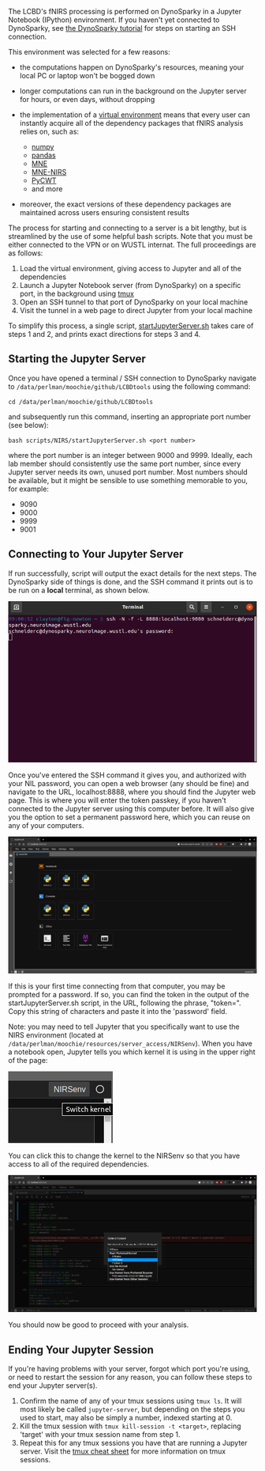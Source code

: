 The LCBD's fNIRS processing is performed on DynoSparky in a Jupyter Notebook (IPython) environment. If you haven't yet connected to DynoSparky, see [the DynoSparky tutorial](https://childbrainlab.github.io/setting_up/DynoSparky/) for steps on starting an SSH connection.

This environment was selected for a few reasons:

- the computations happen on DynoSparky's resources, meaning your local PC or laptop won't be bogged down
- longer computations can run in the background on the Jupyter server for hours, or even days, without dropping
- the implementation of a [virtual environment](https://docs.python.org/3/library/venv.html) means that every user can instantly acquire all of the dependency packages that fNIRS analysis relies on, such as:

  - [numpy](https://numpy.org/)
  - [pandas](https://pandas.pydata.org/)
  - [MNE](https://mne.tools/stable/index.html)
  - [MNE-NIRS](https://mne.tools/mne-nirs/stable/index.html)
  - [PyCWT](https://pycwt.readthedocs.io/en/latest/)
  - and more
- moreover, the exact versions of these dependency packages are maintained across users ensuring consistent results

The process for starting and connecting to a server is a bit lengthy, but is streamlined by the use of some helpful bash scripts. Note that you must be either connected to the VPN or on WUSTL internat. The full proceedings are as follows:

1. Load the virtual environment, giving access to Jupyter and all of the dependencies
2. Launch a Jupyter Notebook server (from DynoSparky) on a specific port, in the background using [tmux](https://tmuxcheatsheet.com/)
3. Open an SSH tunnel to that port of DynoSparky on your local machine
4. Visit the tunnel in a web page to direct Jupyter from your local machine

To simplify this process, a single script, [startJupyterServer.sh](https://github.com/ChildBrainLab/LCBDtools/tree/main/scripts/NIRS/startJupyterServer.sh) takes care of steps 1 and 2, and prints exact directions for steps 3 and 4.

## Starting the Jupyter Server
Once you have opened a terminal / SSH connection to DynoSparky navigate to `/data/perlman/moochie/github/LCBDtools` using the following command:

    cd /data/perlman/moochie/github/LCBDtools
    
and subsequently run this command, inserting an appropriate port number (see below):

    bash scripts/NIRS/startJupyterServer.sh <port number>
    
where the port number is an integer between 9000 and 9999. Ideally, each lab member should consistently use the same port number, since every Jupyter server needs its own, unused port number. Most numbers should be available, but it might be sensible to use something memorable to you, for example:

- 9090
- 9000
- 9999
- 9001

## Connecting to Your Jupyter Server

If run successfully, script will output the exact details for the next steps. The DynoSparky side of things is done, and the SSH command it prints out is to be run on a **local** terminal, as shown below.

  ![ssh tunnel](../assets/ssh-tunnel.png)

Once you've entered the SSH command it gives you, and authorized with your NIL password, you can open a web browser (any should be fine) and navigate to the URL, localhost:8888, where you should find the Jupyter web page. This is where you will enter the token passkey, if you haven't connected to the Jupyter server using this computer before. It will also give you the option to set a permanent password here, which you can reuse on any of your computers. 

  ![Jupyter land](../assets/jupyter-land.png)

If this is your first time connecting from that computer, you may be prompted for a password. If so, you can find the token in the output of the startJupyterServer.sh script, in the URL, following the phrase, "token=". Copy this string of characters and paste it into the 'password' field.

Note: you may need to tell Jupyter that you specifically want to use the NIRS environment (located at `/data/perlman/moochie/resources/server_access/NIRSenv`). When you have a notebook open, Jupyter tells you which kernel it is using in the upper right of the page:

  ![kernel highlight](../assets/kernel-highlight.png)
  
You can click this to change the kernel to the NIRSenv so that you have access to all of the required dependencies.

  ![kernel select](../assets/kernel-select.png)

You should now be good to proceed with your analysis.

## Ending Your Jupyter Session
If you're having problems with your server, forgot which port you're using, or need to restart the session for any reason, you can follow these steps to end your Jupyter server(s). 

1. Confirm the name of any of your tmux sessions using `tmux ls`. It will most likely be called `jupyter-server`, but depending on the steps you used to start, may also be simply a number, indexed starting at 0.
2. Kill the tmux session with `tmux kill-session -t <target>`, replacing 'target' with your tmux session name from step 1. 
3. Repeat this for any tmux sessions you have that are running a Jupyter server. Visit the [tmux cheat sheet](https://tmuxcheatsheet.com/) for more information on tmux sessions. 
